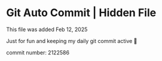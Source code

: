 # Git Auto Commit | Hidden File

This file was added Feb 12, 2025

Just for fun and keeping my daily git commit active 🤪

commit number: 2122586
